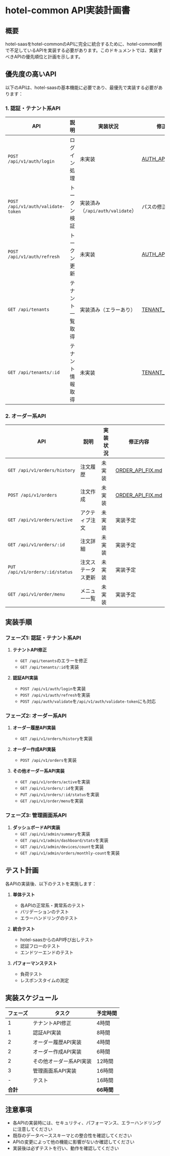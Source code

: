 # hotel-common API実装計画書

## 概要

hotel-saasをhotel-commonのAPIに完全に統合するために、hotel-common側で不足しているAPIを実装する必要があります。このドキュメントでは、実装すべきAPIの優先順位と計画を示します。

## 優先度の高いAPI

以下のAPIは、hotel-saasの基本機能に必要であり、最優先で実装する必要があります：

### 1. 認証・テナント系API

| API | 説明 | 実装状況 | 修正内容 |
|-----|------|---------|---------|
| `POST /api/v1/auth/login` | ログイン処理 | 未実装 | [AUTH_API_FIX.md](./AUTH_API_FIX.md) |
| `POST /api/v1/auth/validate-token` | トークン検証 | 実装済み（`/api/auth/validate`） | パスの修正 |
| `POST /api/v1/auth/refresh` | トークン更新 | 未実装 | [AUTH_API_FIX.md](./AUTH_API_FIX.md) |
| `GET /api/tenants` | テナント一覧取得 | 実装済み（エラーあり） | [TENANT_API_FIX.md](./TENANT_API_FIX.md) |
| `GET /api/tenants/:id` | テナント情報取得 | 未実装 | [TENANT_API_FIX.md](./TENANT_API_FIX.md) |

### 2. オーダー系API

| API | 説明 | 実装状況 | 修正内容 |
|-----|------|---------|---------|
| `GET /api/v1/orders/history` | 注文履歴 | 未実装 | [ORDER_API_FIX.md](./ORDER_API_FIX.md) |
| `POST /api/v1/orders` | 注文作成 | 未実装 | [ORDER_API_FIX.md](./ORDER_API_FIX.md) |
| `GET /api/v1/orders/active` | アクティブ注文 | 未実装 | 実装予定 |
| `GET /api/v1/orders/:id` | 注文詳細 | 未実装 | 実装予定 |
| `PUT /api/v1/orders/:id/status` | 注文ステータス更新 | 未実装 | 実装予定 |
| `GET /api/v1/order/menu` | メニュー一覧 | 未実装 | 実装予定 |

## 実装手順

### フェーズ1: 認証・テナント系API

1. **テナントAPI修正**
   - `GET /api/tenants`のエラーを修正
   - `GET /api/tenants/:id`を実装

2. **認証API実装**
   - `POST /api/v1/auth/login`を実装
   - `POST /api/v1/auth/refresh`を実装
   - `POST /api/auth/validate`を`/api/v1/auth/validate-token`にも対応

### フェーズ2: オーダー系API

1. **オーダー履歴API実装**
   - `GET /api/v1/orders/history`を実装

2. **オーダー作成API実装**
   - `POST /api/v1/orders`を実装

3. **その他オーダー系API実装**
   - `GET /api/v1/orders/active`を実装
   - `GET /api/v1/orders/:id`を実装
   - `PUT /api/v1/orders/:id/status`を実装
   - `GET /api/v1/order/menu`を実装

### フェーズ3: 管理画面系API

1. **ダッシュボードAPI実装**
   - `GET /api/v1/admin/summary`を実装
   - `GET /api/v1/admin/dashboard/stats`を実装
   - `GET /api/v1/admin/devices/count`を実装
   - `GET /api/v1/admin/orders/monthly-count`を実装

## テスト計画

各APIの実装後、以下のテストを実施します：

1. **単体テスト**
   - 各APIの正常系・異常系のテスト
   - バリデーションのテスト
   - エラーハンドリングのテスト

2. **統合テスト**
   - hotel-saasからのAPI呼び出しテスト
   - 認証フローのテスト
   - エンドツーエンドのテスト

3. **パフォーマンステスト**
   - 負荷テスト
   - レスポンスタイムの測定

## 実装スケジュール

| フェーズ | タスク | 予定時間 |
|---------|------|---------|
| 1 | テナントAPI修正 | 4時間 |
| 1 | 認証API実装 | 8時間 |
| 2 | オーダー履歴API実装 | 4時間 |
| 2 | オーダー作成API実装 | 6時間 |
| 2 | その他オーダー系API実装 | 12時間 |
| 3 | 管理画面系API実装 | 16時間 |
| - | テスト | 16時間 |
| **合計** | | **66時間** |

## 注意事項

- 各APIの実装時には、セキュリティ、パフォーマンス、エラーハンドリングに注意してください
- 既存のデータベーススキーマとの整合性を確認してください
- APIの変更によって他の機能に影響がないか確認してください
- 実装後は必ずテストを行い、動作を確認してください
